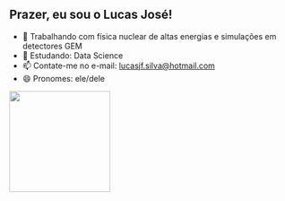 ## Prazer, eu sou o Lucas José!

- 🔭 Trabalhando com física nuclear de altas energias e simulações em detectores GEM
- 🌱 Estudando: Data Science
- 📫 Contate-me no e-mail: lucasjf.silva@hotmail.com
- 😄 Pronomes: ele/dele
<div align="left">
  <a href="https://github.com/lucasjsilva">
  <img height="180em" src="https://github-readme-stats.vercel.app/api/top-langs/?username=lucasjsilva&layout=compact&langs_count=7&theme=dark"/>
</div>
